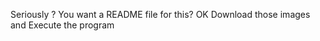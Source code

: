 Seriously ?
          You want a README file for this?
OK
  Download those images and Execute the program
  
